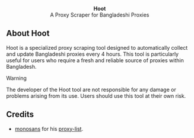 <p align="center">
<b>Hoot</b><br/>
A Proxy Scraper for Bangladeshi Proxies
</p>

<h2>About Hoot</h2>
<p title="Hoot">Hoot is a specialized proxy scraping tool designed to automatically collect and update Bangladeshi proxies every 4 hours. This tool is particularly useful for users who require a fresh and reliable source of proxies within Bangladesh.</p>

> [!WARNING]
> The developer of the Hoot tool are not responsible for any damage or problems arising from its use. Users should use this tool at their own risk.

## Credits
- [monosans](https://github.com/monosans/ "monosans") for his [proxy-list](https://github.com/monosans/proxy-list "proxy-list").